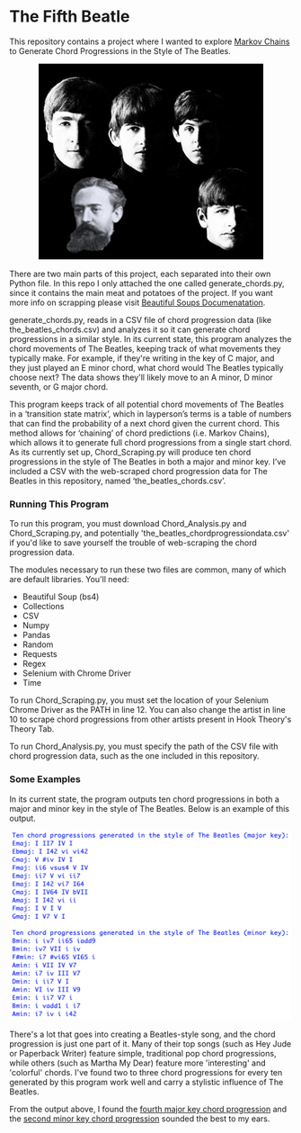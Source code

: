 # The Fifth Beatle

This repository contains a project where I wanted to explore [Markov Chains](https://en.wikipedia.org/wiki/Markov_chain) to Generate Chord Progressions in the Style of The Beatles.

<p align='center'><img src="imgs/the-fifth-beatle.png" width='400px'></p>

There are two main parts of this project, each separated into their own Python file. In this repo I only attached the one called generate_chords.py, since it contains the main meat and potatoes of the project. If you want more info on scrapping please visit [Beautiful Soups Documenatation](https://www.crummy.com/software/BeautifulSoup/bs4/doc/). 


generate_chords.py, reads in a CSV file of chord progression data (like the_beatles_chords.csv) and analyzes it so it can generate chord progressions in a similar style. In its current state, this program analyzes the chord movements of The Beatles, keeping track of what movements they typically make. For example, if they're writing in the key of C major, and they just played an E minor chord, what chord would The Beatles typically choose next? The data shows they'll likely move to an A minor, D minor seventh, or G major chord. 

This program keeps track of all potential chord movements of The Beatles in a ‘transition state matrix’, which in layperson’s terms is a table of numbers that can find the probability of a next chord given the current chord. This method allows for ‘chaining’ of chord predictions (i.e. Markov Chains), which allows it to generate full chord progressions from a single start chord. As its currently set up, Chord_Scraping.py will produce ten chord progressions in the style of The Beatles in both a major and minor key. I’ve included a CSV with the web-scraped chord progression data for The Beatles in this repository, named ‘the_beatles_chords.csv’.

<h3>Running This Program</h3>

To run this program, you must download Chord_Analysis.py and Chord_Scraping.py, and potentially 'the_beatles_chordprogressiondata.csv' if you'd like to save yourself the trouble of web-scraping the chord progression data.

The modules necessary to run these two files are common, many of which are default libraries. You'll need:

<ul>
<li>Beautiful Soup (bs4)</li>
<li>Collections</li>
<li>CSV</li>
<li>Numpy</li>
<li>Pandas</li>
<li>Random</li>
<li>Requests</li>
<li>Regex</li>
<li>Selenium with Chrome Driver</li>
<li>Time</li>
</ul>

To run Chord_Scraping.py, you must set the location of your Selenium Chrome Driver as the PATH in line 12. You can also change the artist in line 10 to scrape chord progressions from other artists present in Hook Theory's Theory Tab. 

To run Chord_Analysis.py, you must specify the path of the CSV file with chord progression data, such as the one included in this repository. 

<h3>Some Examples</h3>

In its current state, the program outputs ten chord progressions in both a major and minor key in the style of The Beatles. Below is an example of this output.

<p align="center">
  <img src='https://raw.githubusercontent.com/connorobrien/BeatlesStyleChordProgressions/main/Output_Example.png' width="500">
</p>

There's a lot that goes into creating a Beatles-style song, and the chord progression is just one part of it. Many of their top songs (such as Hey Jude or Paperback Writer) feature simple, traditional pop chord progressions, while others (such as Martha My Dear) feature more 'interesting' and 'colorful' chords. I've found two to three chord progressions for every ten generated by this program work well and carry a stylistic influence of The Beatles.

From the output above, I found the [fourth major key chord progression](https://soundcloud.com/user-756588720/major-progression-example/s-Q9LKIETPRIf) and the [second minor key chord progression](https://soundcloud.com/user-756588720/minor-progression-example-2/s-gU94XnnMNIk) sounded the best to my ears. 

